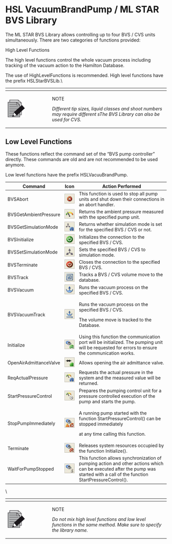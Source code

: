 # HSL VacuumBrandPump / ML STAR BVS Library

The ML STAR BVS Library allows controlling up to four BVS / CVS units simultaneously. There are two categories of functions provided:

High Level Functions

The high level functions control the whole vacuum process including tracking of the vacuum action to the Hamilton Database.

The use of HighLevelFunctions is recommended. High level functions have the prefix HSLStarBVSLib.\


<table data-header-hidden><thead><tr><th width="125"></th><th></th></tr></thead><tbody><tr><td><img src="../.gitbook/assets/image (10) (1) (1) (1) (1) (1) (1) (1) (1) (1) (1) (1) (1) (1) (1).png" alt="" data-size="original"></td><td><p>NOTE</p><p><em>Different tip sizes, liquid classes and shoot numbers may require different sThe BVS Library can also be used for CVS.</em></p></td></tr></tbody></table>



## Low Level Functions

These functions reflect the command set of the “BVS pump controller” directly. These commands are old and are not recommended to be used anymore.

Low level functions have the prefix HSLVacuuBrandPump.

| Command                | Icon                                                                       | Action Performed                                                                                                                                                              |
| ---------------------- | -------------------------------------------------------------------------- | ----------------------------------------------------------------------------------------------------------------------------------------------------------------------------- |
| BVSAbort               | <img src="../.gitbook/assets/image (673).png" alt="" data-size="original"> | This function is used to stop all pump units and shut down their connections in an abort handler.                                                                             |
| BVSGetAmbientPressure  | <img src="../.gitbook/assets/image (674).png" alt="" data-size="original"> | Returns the ambient pressure measured with the specified pump unit.                                                                                                           |
| BVSGetSimulationMode   | <img src="../.gitbook/assets/image (675).png" alt="" data-size="original"> | Returns whether simulation mode is set for the specified BVS / CVS or not.                                                                                                    |
| BVSInitialize          | <img src="../.gitbook/assets/image (677).png" alt="" data-size="original"> | Initializes the connection to the specified BVS / CVS.                                                                                                                        |
| BVSSetSimulationMode   | <img src="../.gitbook/assets/image (678).png" alt="" data-size="original"> | Sets the specified BVS / CVS to simulation mode.                                                                                                                              |
| BVSTerminate           | <img src="../.gitbook/assets/image (679).png" alt="" data-size="original"> | Closes the connection to the specified BVS / CVS.                                                                                                                             |
| BVSTrack               | <img src="../.gitbook/assets/image (680).png" alt="" data-size="original"> | Tracks a BVS / CVS volume move to the database.                                                                                                                               |
| BVSVacuum              | <img src="../.gitbook/assets/image (681).png" alt="" data-size="original"> | Runs the vacuum process on the specified BVS / CVS.                                                                                                                           |
| BVSVacuumTrack         | <img src="../.gitbook/assets/image (682).png" alt="" data-size="original"> | <p>Runs the vacuum process on the specified BVS / CVS.</p><p>The volume move is tracked to the Database.</p>                                                                  |
| Initialize             | <img src="../.gitbook/assets/image (683).png" alt="" data-size="original"> | Using this function the communication port will be initialized. The pumping unit will be requested for errors to ensure the communication works.                              |
| OpenAirAdmittanceValve | <img src="../.gitbook/assets/image (684).png" alt="" data-size="original"> | Allows opening the air admittance valve.                                                                                                                                      |
| ReqActualPressure      | <img src="../.gitbook/assets/image (685).png" alt="" data-size="original"> | Requests the actual pressure in the system and the measured value will be returned.                                                                                           |
| StartPressureControl   | <img src="../.gitbook/assets/image (686).png" alt="" data-size="original"> | Prepares the pumping control unit for a pressure controlled execution of the pump and starts the pump.                                                                        |
| StopPumpImmediately    | <img src="../.gitbook/assets/image (687).png" alt="" data-size="original"> | <p>A running pump started with the function StartPressureControl() can be stopped immediately</p><p>at any time calling this function.</p>                                    |
| Terminate              | <img src="../.gitbook/assets/image (688).png" alt="" data-size="original"> | Releases system resources occupied by the function Initialize().                                                                                                              |
| WaitForPumpStopped     | <img src="../.gitbook/assets/image (689).png" alt="" data-size="original"> | This function allows synchronization of pumping action and other actions which can be executed after the pump was started with a call of the function StartPressureControl(). |

\


<table data-header-hidden><thead><tr><th width="125"></th><th></th></tr></thead><tbody><tr><td><img src="../.gitbook/assets/image (10) (1) (1) (1) (1) (1) (1) (1) (1) (1) (1) (1) (1) (1) (1).png" alt="" data-size="original"></td><td><p>NOTE</p><p><em>Do not mix high level functions and low level functions in the same method. Make sure to specify the library name.</em></p></td></tr></tbody></table>

